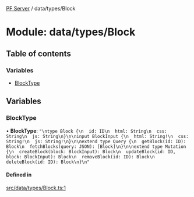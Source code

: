 [PF Server](../README.md) / data/types/Block

# Module: data/types/Block

## Table of contents

### Variables

- [BlockType](data_types_Block.md#blocktype)

## Variables

### BlockType

• **BlockType**: ``"\ntype Block {\n  id: ID\n  html: String\n  css: String\n  js: String\n}\n\ninput BlockInput {\n  html: String!\n  css: String!\n  js: String!\n}\n\nextend type Query {\n  getBlock(id: ID): Block\n  fetchBlocks(query: JSON): [Block]\n}\n\nextend type Mutation {\n  createBlock(block: BlockInput): Block\n  updateBlock(id: ID, block: BlockInput): Block\n  removeBlock(id: ID): Block\n  deleteBlock(id: ID): Block\n}\n"``

#### Defined in

[src/data/types/Block.ts:1](https://bitbucket.org/bravebits/pfserver/src/83cf3bb/src/data/types/Block.ts#lines-1)
